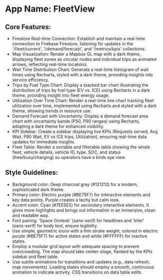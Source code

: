 # **App Name**: FleetView

## Core Features:

- Firestore Real-time Connection: Establish and maintain a real-time connection to Firebase Firestore, listening for updates in the '/fleet/current', '/demand/forecast', and '/metrics/kpis' collections.
- Map Visualization: Render a Mapbox GL map with a dark theme, displaying fleet zones as circular nodes and individual trips as animated arrows, reflecting real-time locations.
- Wait Time Distribution Chart: Generate a real-time histogram of wait times using Recharts, styled with a dark theme, providing insights into service efficiency.
- Trips by Fuel Type Chart: Display a stacked bar chart illustrating the distribution of trips by fuel type (EV vs. ICE) using Recharts in a dark theme, providing insight into fleet energy usage.
- Utilization Over Time Chart: Render a real-time line chart tracking fleet utilization over time, implemented using Recharts and styled with a dark theme, showing trends in resource use.
- Demand Forecast with Uncertainty: Display a demand forecast area chart with uncertainty bands (P50, P90 ranges) using Recharts, adopting a dark theme for enhanced visibility.
- KPI Sidebar: Create a sidebar displaying live KPIs (Requests served, Avg Wait, P90 Wait, EV vs ICE trips, Utilization), ensuring real-time data updates for immediate insights.
- Fleet Table: Render a sortable and filterable table showing the whole fleet, vehicle details, vehicle ID, type, SOC, and status (free/busy/charging) so operators have a birds eye view.

## Style Guidelines:

- Background color: Deep charcoal gray (#121212) for a modern, sophisticated dark theme.
- Primary color: Electric purple (#BE75F7) for interactive elements and key data points. Purple creates a techy but calm look. 
- Accent color: Cyan (#7EE5E5) for secondary interactive elements. It gives more highlights and brings out information in an immersive, clean and readable way.
- Font pairing: 'Space Grotesk' (sans-serif) for headlines and 'Inter' (sans-serif) for body text, ensure legibility.
- Use simple, geometric icons with a thin stroke weight, colored in electric purple (#BE75F7) for active states and white (#FFFFFF) for inactive states.
- Employ a modular grid layout with adequate spacing to prevent overcrowding. The map should take center-stage, flanked by the KPIs sidebar and fleet table.
- Use subtle animations for transitions and updates (e.g., data refresh, map movements). Loading states should employ a smooth, continuous animation to indicate activity. CSS transitions on data table edits.